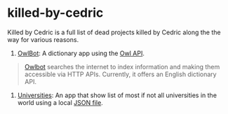 # killed-by-cedric
Killed by Cedric is a full list of dead projects killed by Cedric along the the way for various reasons.

1. [OwlBot](../master/OwlBot): A dictionary app using the [Owl API](https://owlbot.info/api).


> [Owlbot](https://owlbot.info/) searches the internet to index information and making them accessible via HTTP APIs. Currently, it offers an English dictionary API. 

1. [Universities](../master/Universities): An app that show list of most if not all universities in the world using a local [JSON file](../main/world_universities_and_domains.json).
